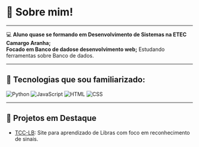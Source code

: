 # 👋 Sobre mim!

 ---
 
💻 **Aluno quase se formando em Desenvolvimento de Sistemas na ETEC Camargo Aranha;**  
     **Focado em Banco de dadose desenvolvimento web;**
      Estudando ferramentas sobre Banco de dados.

---

## 🚀 **Tecnologias que sou familiarizado:**
![Python](https://img.shields.io/badge/Python-3776AB?style=for-the-badge&logo=python&logoColor=white)
![JavaScript](https://img.shields.io/badge/JavaScript-F7DF1E?style=for-the-badge&logo=javascript&logoColor=black)
![HTML](https://img.shields.io/badge/HTML5-E34F26?style=for-the-badge&logo=html5&logoColor=white)
![CSS](https://img.shields.io/badge/CSS3-1572B6?style=for-the-badge&logo=css3&logoColor=white)


---

## 🌟 Projetos em Destaque
- [TCC-LB](https://github.com/Pedr0AZ/TCC-LB): Site para aprendizado de Libras com foco em reconhecimento de sinais.


